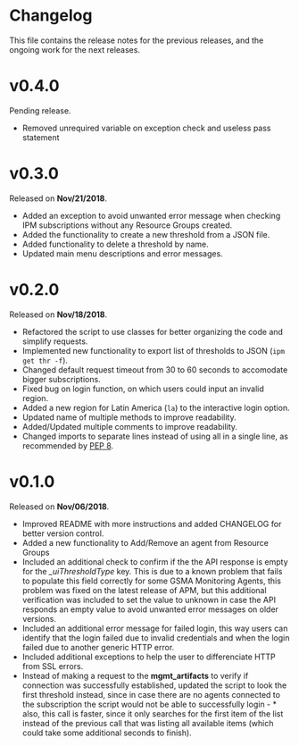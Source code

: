 # Changelog

This file contains the release notes for the previous releases, and the ongoing work for the next releases.

# v0.4.0

Pending release. 

 *  Removed unrequired variable on exception check and useless pass statement

# v0.3.0

Released on **Nov/21/2018**.

 *  Added an exception to avoid unwanted error message when checking IPM subscriptions without any Resource Groups created.
 *  Added the functionality to create a new threshold from a JSON file.
 *  Added functionality to delete a threshold by name.
 *  Updated main menu descriptions and error messages.

# v0.2.0 

Released on **Nov/18/2018**.

 *  Refactored the script to use classes for better organizing the code and simplify requests.
 *  Implemented new functionality to export list of thresholds to JSON (`ipm get thr -f`).
 *  Changed default request timeout from 30 to 60 seconds to accomodate bigger subscriptions.
 *  Fixed bug on login function, on which users could input an invalid region.
 *  Added a new region for Latin America (`la`) to the interactive login option.
 *  Updated name of multiple methods to improve readability. 
 *  Added/Updated multiple comments to improve readability.
 *  Changed imports to separate lines instead of using all in a single line, as recommended by [PEP 8](https://www.python.org/dev/peps/pep-0008/).

# v0.1.0

Released on **Nov/06/2018**.

 *  Improved README with more instructions and added CHANGELOG for better version control.
 *  Added a new functionality to Add/Remove an agent from Resource Groups
 *  Included an additional check to confirm if the the API response is empty for the *_uiThresholdType* key. This is due to a known problem that fails to populate this field correctly for some GSMA Monitoring Agents, this problem was fixed on the latest release of APM, but this additional verification was included to set the value to unknown in case the API responds an empty value to avoid unwanted error messages on older versions.
 *  Included an additional error message for failed login, this way users can identify that the login failed due to invalid credentials and when the login failed due to another generic HTTP error.
 *  Included additional exceptions to help the user to differenciate HTTP from SSL errors.
 *  Instead of making a request to the **mgmt_artifacts** to verify if connection was successfully established, updated the script to look the first threshold instead, since in case there are no agents connected to the subscription the script would not be able to successfully login - *  also, this call is faster, since it only searches for the first item of the list instead of the previous call that was listing all available items (which could take some additional seconds to finish).